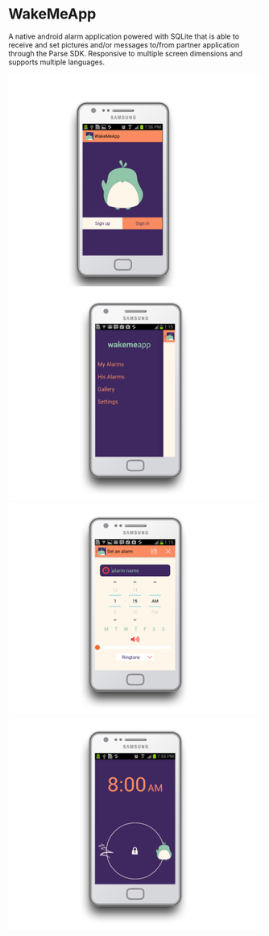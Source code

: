 WakeMeApp
=========

A native android  alarm application powered with SQLite that is able to receive and set pictures and/or 
messages to/from partner application through the Parse SDK. Responsive to multiple screen dimensions and
supports multiple languages.

![Alt text](/MockUps/WakeMeApp5.png)
![Alt text](/MockUps/WakeMeApp1.png)
![Alt text](/MockUps/WakeMeApp2.png)
![Alt text](/MockUps/WakeMeApp4.png)
